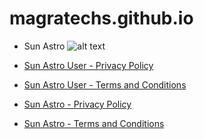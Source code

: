 # magratechs.github.io

- Sun Astro ![alt text](https://magratechs.github.io/images/app_logo.png "Sun Astro")

- [Sun Astro User - Privacy Policy](https://magratechs.github.io/pages/sun_astro_user/privacy_policy.html "Privacy Policy")
- [Sun Astro User - Terms and Conditions](https://magratechs.github.io/pages/sun_astro_user/terms_and_conditions.html "Terms and conditions")

- [Sun Astro - Privacy Policy](https://magratechs.github.io/pages/sun_astro/privacy_policy.html "Privacy Policy")
- [Sun Astro - Terms and Conditions](https://magratechs.github.io/pages/sun_astro/terms_and_conditions.html "Terms and conditions")
